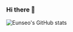 ### Hi there 👋

![Eunseo's GitHub stats](https://github-readme-stats.vercel.app/api?username=parkes811-inu&show_icons=true&theme=radical)
<!--
**parkes811-inu/parkes811-inu** is a ✨ _special_ ✨ repository because its `README.md` (this file) appears on your GitHub profile.

Here are some ideas to get you started:

- 🔭 I’m currently working on ...
- 🌱 I’m currently learning ...
- 👯 I’m looking to collaborate on ...
- 🤔 I’m looking for help with ...
- 💬 Ask me about ...
- 📫 How to reach me: ...
- 😄 Pronouns: ...
- ⚡ Fun fact: ...
-->

